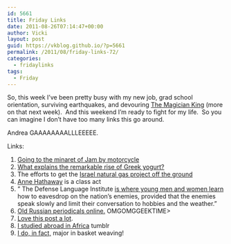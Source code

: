 ```yaml
---
id: 5661
title: Friday Links
date: 2011-08-26T07:14:47+00:00
author: Vicki
layout: post
guid: https://vkblog.github.io/?p=5661
permalink: /2011/08/friday-links-72/
categories:
  - fridaylinks
tags:
  - Friday
---
```

So, this week I&#8217;ve been pretty busy with my new job, grad school orientation, surviving earthquakes, and devouring <a href="http://www.amazon.com/Magician-King-Novel-Lev-Grossman/dp/0670022314" target="_blank">The Magician King</a> (more on that next week).  And this weekend I&#8217;m ready to fight for my life.  So you can imagine I don&#8217;t have too many links this go around.


  
Andrea GAAAAAAAALLLEEEEE.

Links:

  1. <a href="http://www.flickr.com/photos/jeromestarkey/sets/72157627446562830/show/" target="_blank">Going to the minaret of Jam by motorcycle</a>
  2. <a href="http://www.tnr.com/article/93638/greek-yogurt" target="_blank">What explains the remarkable rise of Greek yogurt?</a>
  3. The efforts to get the <a href="http://www.fastcompany.com/magazine/158/israel-oil" target="_blank">Israel natural gas project off the ground</a>
  4. <a href="http://www.interviewmagazine.com/film/anne-hathaway-1/" target="_blank">Anne Hathaway</a> is a class act
  5. &#8221; The Defense Language Institute <a href="http://idlewords.com/2011/08/why_arabic_is_terrific.htm" target="_blank">is where young men and women learn</a> how to eavesdrop on the nation&#8217;s enemies, provided that the enemies speak slowly and limit their conversation to hobbies and the weather.&#8221;
  6. <a href="http://www.languagehat.com/archives/004347.php" target="_blank">Old Russian periodicals online.</a> OMGOMGGEEKTIME>
  7. <a href="http://edgeofthesandbox.wordpress.com/2011/08/19/penelope-trunks-blueprint/" target="_blank">Love this post a lot</a>.
  8. <a href="http://gurlgoestoafrica.tumblr.com/" target="_blank">I studied abroad in Africa</a> tumblr
  9. <a href="http://www.mcsweeneys.net/articles/i-do-in-fact-major-in-basket-weaving" target="_blank">I do, in fact,</a> major in basket weaving!